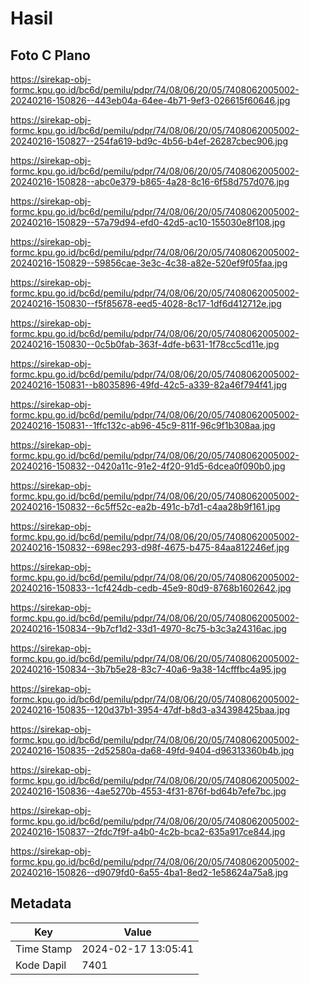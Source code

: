 # Hasil

## Foto C Plano

https://sirekap-obj-formc.kpu.go.id/bc6d/pemilu/pdpr/74/08/06/20/05/7408062005002-20240216-150826--443eb04a-64ee-4b71-9ef3-026615f60646.jpg

https://sirekap-obj-formc.kpu.go.id/bc6d/pemilu/pdpr/74/08/06/20/05/7408062005002-20240216-150827--254fa619-bd9c-4b56-b4ef-26287cbec906.jpg

https://sirekap-obj-formc.kpu.go.id/bc6d/pemilu/pdpr/74/08/06/20/05/7408062005002-20240216-150828--abc0e379-b865-4a28-8c16-6f58d757d076.jpg

https://sirekap-obj-formc.kpu.go.id/bc6d/pemilu/pdpr/74/08/06/20/05/7408062005002-20240216-150829--57a79d94-efd0-42d5-ac10-155030e8f108.jpg

https://sirekap-obj-formc.kpu.go.id/bc6d/pemilu/pdpr/74/08/06/20/05/7408062005002-20240216-150829--59856cae-3e3c-4c38-a82e-520ef9f05faa.jpg

https://sirekap-obj-formc.kpu.go.id/bc6d/pemilu/pdpr/74/08/06/20/05/7408062005002-20240216-150830--f5f85678-eed5-4028-8c17-1df6d412712e.jpg

https://sirekap-obj-formc.kpu.go.id/bc6d/pemilu/pdpr/74/08/06/20/05/7408062005002-20240216-150830--0c5b0fab-363f-4dfe-b631-1f78cc5cd11e.jpg

https://sirekap-obj-formc.kpu.go.id/bc6d/pemilu/pdpr/74/08/06/20/05/7408062005002-20240216-150831--b8035896-49fd-42c5-a339-82a46f794f41.jpg

https://sirekap-obj-formc.kpu.go.id/bc6d/pemilu/pdpr/74/08/06/20/05/7408062005002-20240216-150831--1ffc132c-ab96-45c9-811f-96c9f1b308aa.jpg

https://sirekap-obj-formc.kpu.go.id/bc6d/pemilu/pdpr/74/08/06/20/05/7408062005002-20240216-150832--0420a11c-91e2-4f20-91d5-6dcea0f090b0.jpg

https://sirekap-obj-formc.kpu.go.id/bc6d/pemilu/pdpr/74/08/06/20/05/7408062005002-20240216-150832--6c5ff52c-ea2b-491c-b7d1-c4aa28b9f161.jpg

https://sirekap-obj-formc.kpu.go.id/bc6d/pemilu/pdpr/74/08/06/20/05/7408062005002-20240216-150832--698ec293-d98f-4675-b475-84aa812246ef.jpg

https://sirekap-obj-formc.kpu.go.id/bc6d/pemilu/pdpr/74/08/06/20/05/7408062005002-20240216-150833--1cf424db-cedb-45e9-80d9-8768b1602642.jpg

https://sirekap-obj-formc.kpu.go.id/bc6d/pemilu/pdpr/74/08/06/20/05/7408062005002-20240216-150834--9b7cf1d2-33d1-4970-8c75-b3c3a24316ac.jpg

https://sirekap-obj-formc.kpu.go.id/bc6d/pemilu/pdpr/74/08/06/20/05/7408062005002-20240216-150834--3b7b5e28-83c7-40a6-9a38-14cfffbc4a95.jpg

https://sirekap-obj-formc.kpu.go.id/bc6d/pemilu/pdpr/74/08/06/20/05/7408062005002-20240216-150835--120d37b1-3954-47df-b8d3-a34398425baa.jpg

https://sirekap-obj-formc.kpu.go.id/bc6d/pemilu/pdpr/74/08/06/20/05/7408062005002-20240216-150835--2d52580a-da68-49fd-9404-d96313360b4b.jpg

https://sirekap-obj-formc.kpu.go.id/bc6d/pemilu/pdpr/74/08/06/20/05/7408062005002-20240216-150836--4ae5270b-4553-4f31-876f-bd64b7efe7bc.jpg

https://sirekap-obj-formc.kpu.go.id/bc6d/pemilu/pdpr/74/08/06/20/05/7408062005002-20240216-150837--2fdc7f9f-a4b0-4c2b-bca2-635a917ce844.jpg

https://sirekap-obj-formc.kpu.go.id/bc6d/pemilu/pdpr/74/08/06/20/05/7408062005002-20240216-150826--d9079fd0-6a55-4ba1-8ed2-1e58624a75a8.jpg


## Metadata

| Key        | Value               |
| ---------- | ------------------- |
| Time Stamp | 2024-02-17 13:05:41 |
| Kode Dapil | 7401                |



